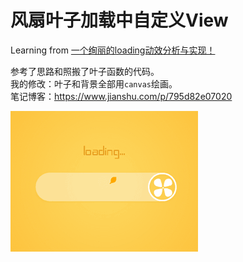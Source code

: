 # 风扇叶子加载中自定义View

Learning from [一个绚丽的loading动效分析与实现！](https://blog.csdn.net/tianjian4592/article/details/44538605)

参考了思路和照搬了叶子函数的代码。  
我的修改：叶子和背景全部用`canvas`绘画。  
笔记博客：https://www.jianshu.com/p/795d82e07020

![](https://github.com/mnnyang/android_leaf_loading/raw/master/anim.gif)
